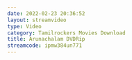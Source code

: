 ```yaml
---
date: 2022-02-23 20:36:52
layout: streamvideo
type: Video
category: Tamilrockers Movies Download
title: Arunachalam DVDRip
streamcode: ipmw384un771
---
```

